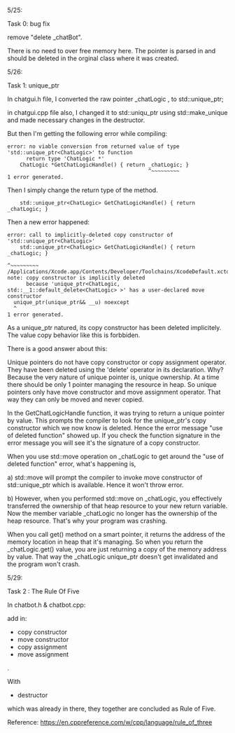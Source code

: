 5/25:

Task 0: bug fix

remove "delete _chatBot".

There is no need to over free memory here. The pointer is parsed in and should be deleted in the orginal class where it was created.

5/26:

Task 1: unique_ptr

In chatgui.h file, I converted the raw pointer _chatLogic , to std::unique_ptr;

in chatgui.cpp file also, I changed it to std::uniqu_ptr using std::make_unique and made necessary changes in the destructor.

But then I'm getting the following error while compiling:

```
error: no viable conversion from returned value of type 'std::unique_ptr<ChatLogic>' to function
      return type 'ChatLogic *'
    ChatLogic *GetChatLogicHandle() { return _chatLogic; }
                                             ^~~~~~~~~~
1 error generated.
```

Then I simply change the return type of the method.

```
    std::unique_ptr<ChatLogic> GetChatLogicHandle() { return _chatLogic; }
```

Then a new error happened:

```
error: call to implicitly-deleted copy constructor of 'std::unique_ptr<ChatLogic>'
    std::unique_ptr<ChatLogic> GetChatLogicHandle() { return _chatLogic; }
                                                             ^~~~~~~~~~
/Applications/Xcode.app/Contents/Developer/Toolchains/XcodeDefault.xctoolchain/usr/bin/../include/c++/v1/memory:2493:3: note: copy constructor is implicitly deleted
      because 'unique_ptr<ChatLogic, std::__1::default_delete<ChatLogic> >' has a user-declared move constructor
  unique_ptr(unique_ptr&& __u) noexcept
  ^
1 error generated.
```

As a unique_ptr natured, its copy constructor has been deleted implicitely. The value copy behavior like this is forbbiden.

There is a good answer about this:

Unique pointers do not have copy constructor or copy assignment operator. They have been deleted using the 'delete' operator in its declaration. Why? Because the very nature of unique pointer is, unique ownership. At a time there should be only 1 pointer managing the resource in heap. So unique pointers only have move constructor and move assignment operator. That way they can only be moved and never copied.

In the GetChatLogicHandle function, it was trying to return a unique pointer by value. This prompts the compiler to look for the unique_ptr's copy constructor which we now know is deleted. Hence the error message "use of deleted function" showed up. If you check the function signature in the error message you will see it's the signature of a copy constructor.

When you use std::move operation on _chatLogic to get around the "use of deleted function" error, what's happening is,

a) std::move will prompt the compiler to invoke move constructor of std::unique_ptr which is available. Hence it won't throw error.

b) However, when you performed std::move on _chatLogic, you effectively transferred the ownership of that heap resource to your new return variable. Now the member variable _chatLogic no longer has the ownership of the heap resource. That's why your program was crashing.

When you call get() method on a smart pointer, it returns the address of the memory location in heap that it's managing. So when you return the _chatLogic.get() value, you are just returning a copy of the memory address by value. That way the _chatLogic unique_ptr doesn't get invalidated and the program won't crash.

5/29:

Task 2 : The Rule Of Five

In chatbot.h & chatbot.cpp:

add in:

  - copy constructor
  - move constructor
  - copy assignment
  - move assignment

.

With

  - destructor

which was already in there, they together are concluded as Rule of Five.

Reference: https://en.cppreference.com/w/cpp/language/rule_of_three
